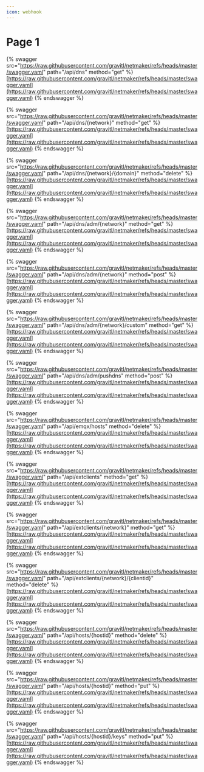 ```yaml
---
icon: webhook
---
```


# Page 1

{% swagger src="https://raw.githubusercontent.com/gravitl/netmaker/refs/heads/master/swagger.yaml" path="/api/dns" method="get" %}
[https://raw.githubusercontent.com/gravitl/netmaker/refs/heads/master/swagger.yaml](https://raw.githubusercontent.com/gravitl/netmaker/refs/heads/master/swagger.yaml)
{% endswagger %}

{% swagger src="https://raw.githubusercontent.com/gravitl/netmaker/refs/heads/master/swagger.yaml" path="/api/dns/{network}" method="get" %}
[https://raw.githubusercontent.com/gravitl/netmaker/refs/heads/master/swagger.yaml](https://raw.githubusercontent.com/gravitl/netmaker/refs/heads/master/swagger.yaml)
{% endswagger %}

{% swagger src="https://raw.githubusercontent.com/gravitl/netmaker/refs/heads/master/swagger.yaml" path="/api/dns/{network}/{domain}" method="delete" %}
[https://raw.githubusercontent.com/gravitl/netmaker/refs/heads/master/swagger.yaml](https://raw.githubusercontent.com/gravitl/netmaker/refs/heads/master/swagger.yaml)
{% endswagger %}

{% swagger src="https://raw.githubusercontent.com/gravitl/netmaker/refs/heads/master/swagger.yaml" path="/api/dns/adm/{network}" method="get" %}
[https://raw.githubusercontent.com/gravitl/netmaker/refs/heads/master/swagger.yaml](https://raw.githubusercontent.com/gravitl/netmaker/refs/heads/master/swagger.yaml)
{% endswagger %}

{% swagger src="https://raw.githubusercontent.com/gravitl/netmaker/refs/heads/master/swagger.yaml" path="/api/dns/adm/{network}" method="post" %}
[https://raw.githubusercontent.com/gravitl/netmaker/refs/heads/master/swagger.yaml](https://raw.githubusercontent.com/gravitl/netmaker/refs/heads/master/swagger.yaml)
{% endswagger %}

{% swagger src="https://raw.githubusercontent.com/gravitl/netmaker/refs/heads/master/swagger.yaml" path="/api/dns/adm/{network}/custom" method="get" %}
[https://raw.githubusercontent.com/gravitl/netmaker/refs/heads/master/swagger.yaml](https://raw.githubusercontent.com/gravitl/netmaker/refs/heads/master/swagger.yaml)
{% endswagger %}

{% swagger src="https://raw.githubusercontent.com/gravitl/netmaker/refs/heads/master/swagger.yaml" path="/api/dns/adm/pushdns" method="post" %}
[https://raw.githubusercontent.com/gravitl/netmaker/refs/heads/master/swagger.yaml](https://raw.githubusercontent.com/gravitl/netmaker/refs/heads/master/swagger.yaml)
{% endswagger %}

{% swagger src="https://raw.githubusercontent.com/gravitl/netmaker/refs/heads/master/swagger.yaml" path="/api/emqx/hosts" method="delete" %}
[https://raw.githubusercontent.com/gravitl/netmaker/refs/heads/master/swagger.yaml](https://raw.githubusercontent.com/gravitl/netmaker/refs/heads/master/swagger.yaml)
{% endswagger %}

{% swagger src="https://raw.githubusercontent.com/gravitl/netmaker/refs/heads/master/swagger.yaml" path="/api/extclients" method="get" %}
[https://raw.githubusercontent.com/gravitl/netmaker/refs/heads/master/swagger.yaml](https://raw.githubusercontent.com/gravitl/netmaker/refs/heads/master/swagger.yaml)
{% endswagger %}

{% swagger src="https://raw.githubusercontent.com/gravitl/netmaker/refs/heads/master/swagger.yaml" path="/api/extclients/{network}" method="get" %}
[https://raw.githubusercontent.com/gravitl/netmaker/refs/heads/master/swagger.yaml](https://raw.githubusercontent.com/gravitl/netmaker/refs/heads/master/swagger.yaml)
{% endswagger %}

{% swagger src="https://raw.githubusercontent.com/gravitl/netmaker/refs/heads/master/swagger.yaml" path="/api/extclients/{network}/{clientid}" method="delete" %}
[https://raw.githubusercontent.com/gravitl/netmaker/refs/heads/master/swagger.yaml](https://raw.githubusercontent.com/gravitl/netmaker/refs/heads/master/swagger.yaml)
{% endswagger %}

{% swagger src="https://raw.githubusercontent.com/gravitl/netmaker/refs/heads/master/swagger.yaml" path="/api/hosts/{hostid}" method="delete" %}
[https://raw.githubusercontent.com/gravitl/netmaker/refs/heads/master/swagger.yaml](https://raw.githubusercontent.com/gravitl/netmaker/refs/heads/master/swagger.yaml)
{% endswagger %}

{% swagger src="https://raw.githubusercontent.com/gravitl/netmaker/refs/heads/master/swagger.yaml" path="/api/hosts/{hostid}" method="put" %}
[https://raw.githubusercontent.com/gravitl/netmaker/refs/heads/master/swagger.yaml](https://raw.githubusercontent.com/gravitl/netmaker/refs/heads/master/swagger.yaml)
{% endswagger %}

{% swagger src="https://raw.githubusercontent.com/gravitl/netmaker/refs/heads/master/swagger.yaml" path="/api/hosts/{hostid}/keys" method="put" %}
[https://raw.githubusercontent.com/gravitl/netmaker/refs/heads/master/swagger.yaml](https://raw.githubusercontent.com/gravitl/netmaker/refs/heads/master/swagger.yaml)
{% endswagger %}

